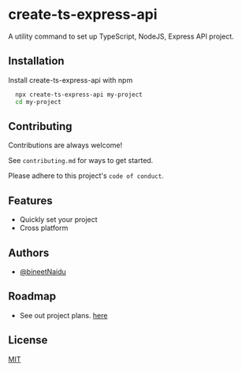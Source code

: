 # create-ts-express-api

A utility command to set up TypeScript, NodeJS, Express API project.

## Installation

Install create-ts-express-api with npm

```bash
  npx create-ts-express-api my-project
  cd my-project
```

## Contributing

Contributions are always welcome!

See `contributing.md` for ways to get started.

Please adhere to this project's `code of conduct`.

## Features

- Quickly set your project
- Cross platform

## Authors

- [@bineetNaidu](https://www.github.com/bineetNaidu)

## Roadmap

- See out project plans. [here](https://github.com/bineetNaidu/create-ts-express-api/projects/1)

## License

[MIT](https://choosealicense.com/licenses/mit/)
